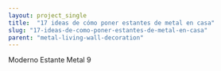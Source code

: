 ```yaml
---
layout: project_single
title:  "17 ideas de cómo poner estantes de metal en casa"
slug: "17-ideas-de-como-poner-estantes-de-metal-en-casa"
parent: "metal-living-wall-decoration"
---
```

Moderno Estante Metal 9